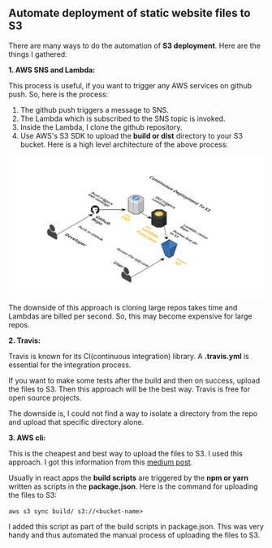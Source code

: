 ## Automate deployment of static website files to S3



There are many ways to do the automation of **S3 deployment**. Here are the things I gathered:


**1. AWS SNS and Lambda:**


This process is useful, if you want to trigger any AWS services on github push. So, here is the process:


1. The github push triggers a message to SNS.
2. The Lambda which is subscribed to the SNS topic is invoked.
3. Inside the Lambda, I clone the github repository.
4. Use AWS's S3 SDK to upload the **build or dist** directory to your S3 bucket. Here is a high level architecture of the above process:

![s3AutomationUsingLambdaSNS](https://raw.githubusercontent.com/lakshmantgld/route53-CloudFront-S3-Setup/master/readmeFiles/s3AutomationUsingLambdaSNS.png)

The downside of this approach is cloning large repos takes time and Lambdas are billed per second. So, this may become expensive for large repos.


**2. Travis:**


Travis is known for its CI(continuous integration) library. A **.travis.yml** is essential for the integration process.


If you want to make some tests after the build and then on success, upload the files to S3. Then this approach will be the best way. Travis is free for open source projects.


The downside is, I could not find a way to isolate a directory from the repo and upload that specific directory alone.


**3. AWS cli:**

This is the cheapest and best way to upload the files to S3. I used this approach. I got this information from this [medium post][2].


Usually in react apps the **build scripts** are triggered by the **npm or yarn** written as scripts in the **package.json**. Here is the command for uploading the files to S3:


```aws s3 sync build/ s3://<bucket-name>```

I added this script as part of the build scripts in package.json. This was very handy and thus automated the manual process of uploading the files to S3.


  [2]: https://medium.com/@omgwtfmarc/deploying-create-react-app-to-s3-or-cloudfront-48dae4ce0af#.dhg6jyltq
